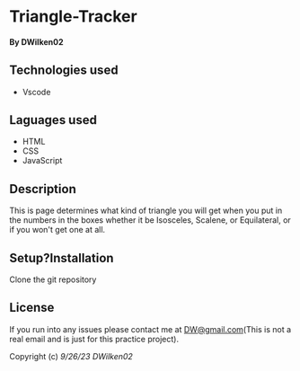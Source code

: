 # Triangle-Tracker

#### By **DWilken02**

## Technologies used

* Vscode

## Laguages used

* HTML
* CSS
* JavaScript

## Description

This is page determines what kind of triangle you will get when you put in the numbers in the boxes whether it be Isosceles, Scalene, or Equilateral, or if you won't get one at all.

## Setup?Installation

Clone the git repository

## License

If you run into any issues please contact me at DW@gmail.com(This is not a real email and is just for this practice project).

Copyright (c) _9/26/23_ _DWilken02_